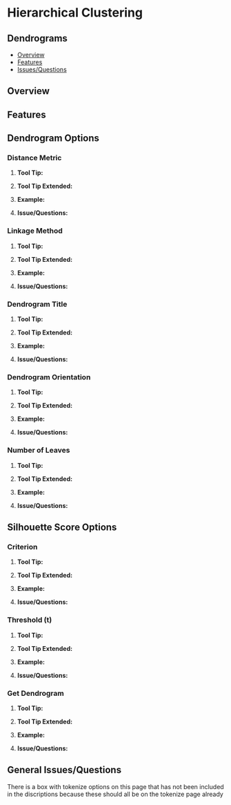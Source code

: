 # Hierarchical Clustering
## Dendrograms

* [Overview](#overview)
* [Features](#features)
* [Issues/Questions](#issues)

## <a name='overview'></a> Overview



## <a name='features'></a> Features
## Dendrogram Options

### Distance Metric
1. __Tool Tip:__  
   
2. __Tool Tip Extended:__  
   
3. __Example:__  
   
4. __Issue/Questions:__  
   

### Linkage Method
1. __Tool Tip:__  
   
2. __Tool Tip Extended:__  
   
3. __Example:__  
   
4. __Issue/Questions:__  
   
   
### Dendrogram Title
1. __Tool Tip:__  
   
2. __Tool Tip Extended:__  
   
3. __Example:__  
   
4. __Issue/Questions:__  
   
   
### Dendrogram Orientation
1. __Tool Tip:__  
   
2. __Tool Tip Extended:__  
   
3. __Example:__  
   
4. __Issue/Questions:__  
   
   
### Number of Leaves
1. __Tool Tip:__  
   
2. __Tool Tip Extended:__  
   
3. __Example:__  
   
4. __Issue/Questions:__  
   
   
## Silhouette Score Options

### Criterion
1. __Tool Tip:__  
   
2. __Tool Tip Extended:__  
   
3. __Example:__  
   
4. __Issue/Questions:__  
   
   
### Threshold (t)
1. __Tool Tip:__  
   
2. __Tool Tip Extended:__  
   
3. __Example:__  
   
4. __Issue/Questions:__  
   
### Get Dendrogram
1. __Tool Tip:__  
   
2. __Tool Tip Extended:__  
   
3. __Example:__  
   
4. __Issue/Questions:__  
   
## <a name='issues'></a> General Issues/Questions
There is a box with tokenize options on this page that has not been included in the discriptions because these should all be on the tokenize page already
